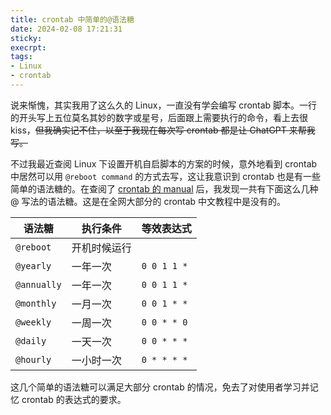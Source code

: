 ```yaml
---
title: crontab 中简单的@语法糖
date: 2024-02-08 17:21:31
sticky:
execrpt:
tags:
- Linux
- crontab
---
```


说来惭愧，其实我用了这么久的 Linux，一直没有学会编写 crontab 脚本。一行的开头写上五位莫名其妙的数字或星号，后面跟上需要执行的命令，看上去很 kiss，~~但我确实记不住，以至于我现在每次写 crontab 都是让 ChatGPT 来帮我写。~~

不过我最近查阅 Linux 下设置开机自启脚本的方案的时候，意外地看到 crontab 中居然可以用 `@reboot command` 的方式去写，这让我意识到 crontab 也是有一些简单的语法糖的。在查阅了 [crontab 的 manual](https://man.archlinux.org/man/crontab.5.en#EXTENSIONS) 后，我发现一共有下面这么几种 @ 写法的语法糖。这是在全网大部分的 crontab 中文教程中是没有的。

| 语法糖      | 执行条件     | 等效表达式  |
| ----------- | ------------ | ----------- |
| `@reboot`   | 开机时候运行 |             |
| `@yearly`   | 一年一次     | `0 0 1 1 *` |
| `@annually` | 一年一次     | `0 0 1 1 *` |
| `@monthly`  | 一月一次     | `0 0 1 * *` |
| `@weekly`   | 一周一次     | `0 0 * * 0` |
| `@daily`    | 一天一次     | `0 0 * * *` |
| `@hourly`   | 一小时一次   | `0 * * * *` |

这几个简单的语法糖可以满足大部分 crontab 的情况，免去了对使用者学习并记忆 crontab 的表达式的要求。
